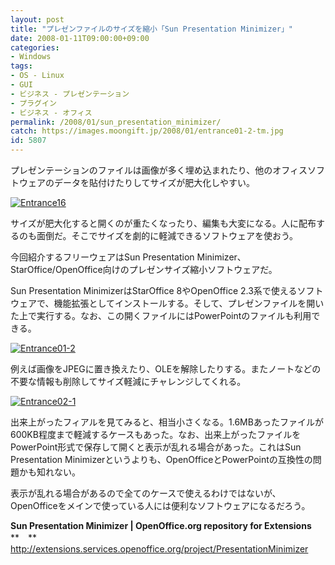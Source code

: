 ```yaml
---
layout: post
title: "プレゼンファイルのサイズを縮小「Sun Presentation Minimizer」"
date: 2008-01-11T09:00:00+09:00
categories:
- Windows
tags: 
- OS - Linux
- GUI
- ビジネス - プレゼンテーション
- プラグイン
- ビジネス - オフィス
permalink: /2008/01/sun_presentation_minimizer/
catch: https://images.moongift.jp/2008/01/entrance01-2-tm.jpg
id: 5807
---
```

プレゼンテーションのファイルは画像が多く埋め込まれたり、他のオフィスソフトウェアのデータを貼付けたりしてサイズが肥大化しやすい。   
  
[![Entrance16](https://images.moongift.jp/2008/01/entrance16-tm.jpg)](https://images.moongift.jp/2008/01/entrance16.png)  
  
サイズが肥大化すると開くのが重たくなったり、編集も大変になる。人に配布するのも面倒だ。そこでサイズを劇的に軽減できるソフトウェアを使おう。   
  
今回紹介するフリーウェアはSun Presentation Minimizer、StarOffice/OpenOffice向けのプレゼンサイズ縮小ソフトウェアだ。   
  
<!--more-->  
Sun Presentation MinimizerはStarOffice 8やOpenOffice 2.3系で使えるソフトウェアで、機能拡張としてインストールする。そして、プレゼンファイルを開いた上で実行する。なお、この開くファイルにはPowerPointのファイルも利用できる。   
  
[![Entrance01-2](https://images.moongift.jp/2008/01/entrance01-2-tm.jpg)](https://images.moongift.jp/2008/01/entrance01-2.png)  
  
例えば画像をJPEGに置き換えたり、OLEを解除したりする。またノートなどの不要な情報も削除してサイズ軽減にチャレンジしてくれる。   
  
[![Entrance02-1](https://images.moongift.jp/2008/01/entrance02-1-tm.jpg)](https://images.moongift.jp/2008/01/entrance02-1.png)  
  
出来上がったフィアルを見てみると、相当小さくなる。1.6MBあったファイルが600KB程度まで軽減するケースもあった。なお、出来上がったファイルをPowerPoint形式で保存して開くと表示が乱れる場合があった。これはSun Presentation Minimizerというよりも、OpenOfficeとPowerPointの互換性の問題かも知れない。   
  
表示が乱れる場合があるので全てのケースで使えるわけではないが、OpenOfficeをメインで使っている人には便利なソフトウェアになるだろう。   
  
**Sun Presentation Minimizer | OpenOffice.org repository for Extensions**   
**　** [http://extensions.services.openoffice.org/project/PresentationMinimizer   
](http://extensions.services.openoffice.org/project/PresentationMinimizer)

